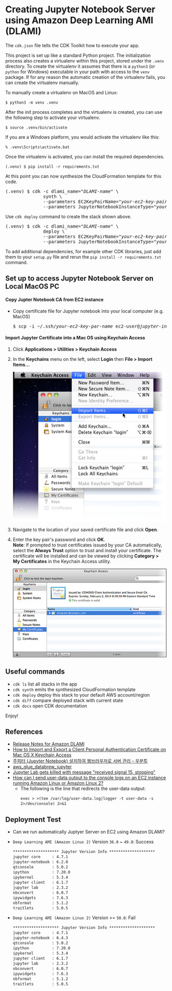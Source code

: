 
# Creating Jupyter Notebook Server using Amazon Deep Learning AMI (DLAMI)

The `cdk.json` file tells the CDK Toolkit how to execute your app.

This project is set up like a standard Python project.  The initialization
process also creates a virtualenv within this project, stored under the `.venv`
directory.  To create the virtualenv it assumes that there is a `python3`
(or `python` for Windows) executable in your path with access to the `venv`
package. If for any reason the automatic creation of the virtualenv fails,
you can create the virtualenv manually.

To manually create a virtualenv on MacOS and Linux:

```
$ python3 -m venv .venv
```

After the init process completes and the virtualenv is created, you can use the following
step to activate your virtualenv.

```
$ source .venv/bin/activate
```

If you are a Windows platform, you would activate the virtualenv like this:

```
% .venv\Scripts\activate.bat
```

Once the virtualenv is activated, you can install the required dependencies.

```
(.venv) $ pip install -r requirements.txt
```

At this point you can now synthesize the CloudFormation template for this code.

<pre>
(.venv) $ cdk -c dlami_name="<i>DLAMI-name</i>" \
              synth \
              --parameters EC2KeyPairName="<i>your-ec2-key-pair-name</i>" \
              --parameters JupyterNotebookInstanceType="<i>your-ec2-instance-type</i>"
</pre>

Use `cdk deploy` command to create the stack shown above.

<pre>
(.venv) $ cdk -c dlami_name="<i>DLAMI-name</i>" \
              deploy \
              --parameters EC2KeyPairName="<i>your-ec2-key-pair-name</i>" \
              --parameters JupyterNotebookInstanceType="<i>your-ec2-instance-type</i>"
</pre>

To add additional dependencies, for example other CDK libraries, just add
them to your `setup.py` file and rerun the `pip install -r requirements.txt`
command.

## Set up to access Jupyter Notebook Server on Local MacOS PC

#### Copy Jupter Notebook CA from EC2 instance

- Copy certificate file for Jupyter notebook into your local computer (e.g. MacOS)
  <pre>
  $ scp -i ~/.ssh/<i>your-ec2-key-par-name</i> ec2-user@<i>jupyter-instance-ip</i>:/home/ec2-user/certificate/mycert.pem ./
  </pre>

#### Import Jupyter Certificate into a Mac OS using Keychain Access

1. Click **Applications > Utilities > Keychain Access**
2. In the **Keychains** menu on the left, select **Login** then **File > Import Items...**
   
   ![macos_keychain_access_import_items01](./resources/macos_keychain_access_import_items01.png)

3. Navigate to the location of your saved certificate file and click **Open**.
4. Enter the key pair's password and click **OK**.<br/>
   **Note**: If prompted to trust certificates issued by your CA automatically, select the **Always Trust** option to trust and install your certificate.
   The certificate will be installed and can be viewed by clicking **Category > My Certificates** in the Keychain Access utility.

   ![macos_keychain_access_import_items04](./resources/macos_keychain_access_import_items04.png)

## Useful commands

 * `cdk ls`          list all stacks in the app
 * `cdk synth`       emits the synthesized CloudFormation template
 * `cdk deploy`      deploy this stack to your default AWS account/region
 * `cdk diff`        compare deployed stack with current state
 * `cdk docs`        open CDK documentation

Enjoy!

## References

 * [Release Notes for Amazon DLAMI](https://docs.aws.amazon.com/dlami/latest/devguide/appendix-ami-release-notes.html)
 * [How to Import and Export a Client Personal Authentication Certificate on Mac OS X Keychain Access](https://sectigo.com/faqs/detail/How-to-Import-and-Export-a-Client-Personal-Authentication-Certificate-on-Mac-OS-X-Keychain-Access/kA03l000000vFhu)
 * [주피터 (Jupyter Notebook) 설치하여 웹브라우저로 서버 관리 - 우분투](https://hithot.tistory.com/74)
 * [aws_glue_databrew_jupyter](https://github.com/aws/aws-glue-databrew-jupyter-extension/tree/main/blogpost/cloudformation)
 * [Jupyter Lab gets killed with message "received signal 15, stopping"](https://discourse.jupyter.org/t/jupyter-lab-gets-killed-with-message-received-signal-15-stopping/9512/4)
 * [How can I send user-data output to the console logs on an EC2 instance running Amazon Linux or Amazon Linux 2?](https://aws.amazon.com/premiumsupport/knowledge-center/ec2-linux-log-user-data/)
   * The following is the line that redirects the user-data output:
     ```
     exec > >(tee /var/log/user-data.log|logger -t user-data -s 2>/dev/console) 2>&1
     ```

## Deployment Test

 * Can we run automatically Juptyer Server on EC2 using Amazon DLAMI?
 * `Deep Learning AMI (Amazon Linux 2)` Version `36.0` ~ `49.0`: Success 
    ```
    ******************** Jupyter Version Info ********************
    jupyter core     : 4.7.1
    jupyter-notebook : 6.2.0
    qtconsole        : 5.0.2
    ipython          : 7.20.0
    ipykernel        : 5.3.4
    jupyter client   : 6.1.7
    jupyter lab      : 2.3.2
    nbconvert        : 6.0.7
    ipywidgets       : 7.6.3
    nbformat         : 5.1.2
    traitlets        : 5.0.5
    ```

 * `Deep Learning AMI (Amazon Linux 2)` Version >= `50.0`: Fail
    ```
    ******************** Jupyter Version Info ********************
    jupyter core     : 4.7.1
    jupyter-notebook : 6.4.3
    qtconsole        : 5.0.2
    ipython          : 7.20.0
    ipykernel        : 5.3.4
    jupyter client   : 6.1.7
    jupyter lab      : 2.3.2
    nbconvert        : 6.0.7
    ipywidgets       : 7.6.3
    nbformat         : 5.1.2
    traitlets        : 5.0.5
    ```
